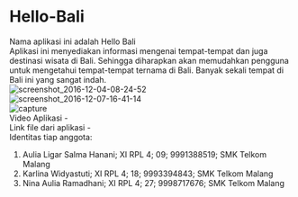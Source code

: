 # Hello-Bali
Nama aplikasi ini adalah Hello Bali<br>
Aplikasi ini menyediakan informasi mengenai tempat-tempat dan juga destinasi wisata di Bali.
Sehingga diharapkan akan memudahkan pengguna untuk mengetahui tempat-tempat ternama di Bali.
Banyak sekali tempat di Bali ini yang sangat indah.<br>
![screenshot_2016-12-04-08-24-52](https://cloud.githubusercontent.com/assets/22268453/20962597/850f0322-bc9c-11e6-96fc-e8661d68dab3.png)<br>
![screenshot_2016-12-07-16-41-14](https://cloud.githubusercontent.com/assets/22268453/20962598/8511c8b4-bc9c-11e6-8f7d-6a02021c56e6.png)<br>
![capture](https://cloud.githubusercontent.com/assets/22268453/20962599/8513f742-bc9c-11e6-8f6f-0bca6b20695d.JPG)<br>
Video Aplikasi -<br>
Link file dari aplikasi - <br>
Identitas tiap anggota:<br>
1. Aulia Ligar Salma Hanani; XI RPL 4; 09; 9991388519; SMK Telkom Malang<br>
2. Karlina Widyastuti; XI RPL 4; 18; 9993394843; SMK Telkom Malang<br>
3. Nina Aulia Ramadhani; XI RPL 4; 27; 9998717676; SMK Telkom Malang
